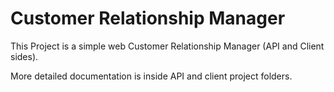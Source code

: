 # Customer Relationship Manager
This Project is a simple web Customer Relationship Manager (API and Client sides).

More detailed documentation is inside API and client project folders.

